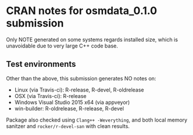 # CRAN notes for osmdata_0.1.0 submission

Only NOTE generated on some systems regards installed size, which is unavoidable
due to very large C++ code base.

## Test environments

Other than the above, this submission generates NO notes on:
* Linux (via Travis-ci): R-release, R-devel, R-oldrelease
* OSX (via Travis-ci): R-release
* Windows Visual Studio 2015 x64 (via appveyor)
* win-builder: R-oldrelease, R-release, R-devel

Package also checked using `Clang++ -Weverything`, and both local memory sanitzer and `rocker/r-devel-san` with clean results.

